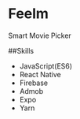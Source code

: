 # Feelm
Smart Movie Picker


##Skills
- JavaScript(ES6)
- React Native 
- Firebase
- Admob
- Expo
- Yarn
